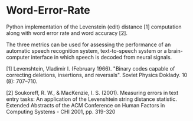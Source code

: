 # Word-Error-Rate
Python implementation of the Levenstein (edit) distance [1] computation along with word error rate and word accuracy [2].

The three metrics can be used for assessing the performance of an automatic speech recognition system, text-to-speech system
or a brain-computer interface in which speech is decoded from neural signals.

[1] Levenshtein, Vladimir I. (February 1966). "Binary codes capable of correcting 
	    deletions, insertions, and reversals". Soviet Physics Doklady. 10 (8): 707–710.
	    
[2] Soukoreff, R. W., & MacKenzie, I. S. (2001). Measuring errors in text entry tasks:
    An application of the Levenshtein string distance statistic. Extended Abstracts of the 
    ACM Conference on Human Factors in Computing Systems - CHI 2001, pp. 319-320
